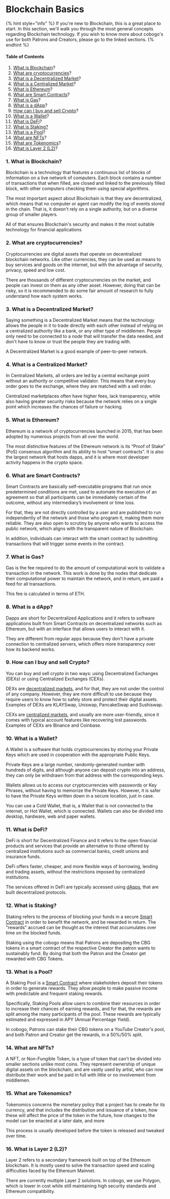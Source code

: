# Blockchain Basics

{% hint style="info" %}
If you're new to Blockchain, this is a great place to start. In this section, we'll walk you through the most general concepts regarding Blockchain technology. If you wish to know more about cobogo's use for both Patrons and Creators, please go to the linked sections.
{% endhint %}

#### Table of Contents

1. [What is Blockchain](blockchain-basics.md#1.-what-is-blockchain)?
2. [What are cryptocurrencies](blockchain-basics.md#2.-what-are-cryptocurrencies)?
3. [What is a Decentralized Market](blockchain-basics.md#3.-what-is-a-decentralized-market)?
4. [What is a Centralized Market](blockchain-basics.md#4.-what-is-a-centralized-market)?
5. [What is Ethereum](blockchain-basics.md#5.-what-is-ethereum)?
6. [What are Smart Contracts](blockchain-basics.md#6.-what-are-smart-contracts)?
7. [What is Gas](blockchain-basics.md#7.-what-is-gas)?
8. [What is a dApp](blockchain-basics.md#8.-what-is-a-dapp)?
9. [How can I buy and sell Crypto](blockchain-basics.md#9.-how-can-i-buy-and-sell-crypto)?
10. [What is a Wallet](blockchain-basics.md#10.-what-is-a-wallet)?
11. [What is DeFi](blockchain-basics.md#11.-what-is-defi)?
12. [What is Staking?](blockchain-basics.md#18.-what-is-staking)
13. [What is a Pool](blockchain-basics.md#12.-what-is-a-pool)?
14. [What are NFTs](blockchain-basics.md#13.-what-are-nfts)?
15. [What are Tokenomics](blockchain-basics.md#14.-what-are-tokenomics)?
16. [What is Layer 2 (L2)](blockchain-basics.md#15.-what-is-layer-2-l2)?

### 1. What is Blockchain?

Blockchain is a technology that features a continuous list of blocks of information on a live network of computers. Each block contains a number of transactions that when filled, are closed and linked to the previously filled block, with other computers checking them using special algorithms.&#x20;

The most important aspect about Blockchain is that they are decentralized, which means that no computer or agent can modify the log of events stored in the chain. That is, it doesn't rely on a single authority, but on a diverse group of smaller players.

All of that ensures Blockchain's security and makes it the most suitable technology for financial applications

### 2. What are cryptocurrencies?

Cryptocurrencies are digital assets that operate on decentralized blockchain networks. Like other currencies, they can be used as means to buy services and goods on the internet, but with the advantage of security, privacy, speed and low cost.&#x20;

There are thousands of different cryptocurrencies on the market, and people can invest on them as any other asset. However, doing that can be risky, so it is recommended to do some fair amount of research to fully understand how each system works.

### 3. What is a Decentralized Market?

Saying something is a Decentralized Market means that the technology allows the people in it to trade directly with each other instead of relying on a centralized authority like a bank, or any other type of middlemen. People only need to be connected to a _node_ that will transfer the data needed, and don't have to know or trust the people they are trading with.

A Decentralized Market is a good example of peer-to-peer network.

### 4. What is a Centralized Market?

In Centralized Markets, all orders are led by a central exchange point without an authority or competitive validator. This means that every buy order goes to the exchange, where they are matched with a sell order.

Centralized marketplaces often have higher fees, lack transparency, while also having greater security risks because the network relies on a single point which increases the chances of failure or hacking.

### 5. What is Ethereum?

Ethereum is a network of cryptocurrencies launched in 2015, that has been adopted by numerous projects from all over the world.

The most distinctive features of the Ethereum network is its “Proof of Stake” (PoS) consensus algorithm and its ability to host “smart contracts”. It is also the largest network that hosts dapps, and it is where most developer activity happens in the crypto space.

### 6. What are Smart Contracts?

Smart Contracts are basically self-executable programs that run once predetermined conditions are met, used to automate the execution of an agreement so that all participants can be immediately certain of the outcome, without any intermediary’s involvement or time loss.

For that, they are not directly controlled by a user and are published to run independently of the network and those who program it, making them more reliable. They are also open to scrutiny by anyone who wants to access the public network, which aligns with the transparent nature of Blockchain.

In addition, individuals can interact with the smart contract by submitting transactions that will trigger some events in the contract.&#x20;

### 7. What is Gas?

Gas is the fee required to do the amount of computational work to validate a transaction in the network. This work is done by the nodes that dedicate their computational power to maintain the network, and in return, are paid a feed for all transactions.&#x20;

This fee is calculated in terms of ETH.&#x20;

### 8. What is a dApp?

Dapps are short for Decentralized Applications and it refers to software applications built from Smart Contracts on decentralized networks such as Ethereum, but with an interface that allows users to interact with it.&#x20;

They are different from regular apps because they don't have a private connection to centralized servers, which offers more transparency over how its backend works.

### 9. How can I buy and sell Crypto?

You can buy and sell crypto in two ways: using Decentralized Exchanges (DEXs) or using Centralized Exchanges (CEXs).&#x20;

DEXs are [decentralized markets](blockchain-basics.md#3.-what-is-a-decentralized-market), and for that, they are not under the control of any company. However, they are more difficult to use because they require users to know how to safely store and protect their digital assets. Examples of DEXs are KLAYSwap, Uniswap, PancakeSwap and Sushiswap.

CEXs are [centralized markets](blockchain-basics.md#4.-what-is-a-centralized-market), and usually are more user-friendly, since it comes with typical account features like recovering lost passwords. Examples of CEXs are Binance and Coinbase.

### 10. What is a Wallet?

A Wallet is a software that holds cryptocurrencies by storing your Private Keys which are used in cooperation with the appropriate Public Keys.

Private Keys are a large number, randomly-generated number with hundreds of digits, and although anyone can deposit crypto into an address, they can only be withdrawn from that address with the corresponding keys.

Wallets allows us to access our cryptocurrencies with passwords or Key Phrases, without having to memorize the Private Keys. However, it is safer to have the Private Keys written down in a secure location, just in case.

You can use a Cold Wallet, that is, a Wallet that is not connected to the internet, or Hot Wallet, which is connected. Wallets can also be divided into desktop, hardware, web and paper wallets.

### 11. What is DeFi?

DeFi is short for Decentralized Finance and it refers to the open financial products and services that provide an alternative to those offered by centralized institutions such as commercial banks, credit unions and insurance funds.

DeFi offers faster, cheaper, and more flexible ways of borrowing, lending and trading assets, without the restrictions imposed by centralized institutions.

The services offered in DeFi are typically accessed using [dApps](blockchain-basics.md#8.-what-is-a-dapp), that are built decentralized protocols.

### 12. What is Staking?

Staking refers to the process of blocking your funds in a secure [Smart Contract](blockchain-basics.md#6.-what-are-smart-contracts) in order to benefit the network, and be rewarded in return. The "rewards" accrued can be thought as the interest that accumulates over time on the blocked funds.&#x20;

Staking using the cobogo means that Patrons are depositing the CBG tokens in a smart contract of the respective Creator the patron wants to sustainably fund. By doing that both the Patron and the Creator get rewarded with CBG Tokens.

### 13. What is a Pool?

A Staking Pool is a [Smart Contract](blockchain-basics.md#6.-what-are-smart-contracts) where stakeholders deposit their tokens in order to generate rewards. They allow people to make passive income with predictable and frequent staking rewards.

Specifically, Staking Pools allow users to combine their resources in order to increase their chances of earning rewards, and for that, the rewards are split among the many participants of the pool. These rewards are typically estimated and expressed in APY (Annual Percentage Yield).

In cobogo, Patrons can stake their CBG tokens on a YouTube Creator's pool, and both Patron and Creator get the rewards, in a 50%/50% split.

### 14. What are NFTs?

A NFT, or Non-Fungible Token, is a type of token that can't be divided into smaller sections unlike most coins. They represent ownership of unique digital assets on the blockchain, and are vastly used by artist, who can now distribute their work and be paid in full with little or no involvement from middlemen.

### 15. What are Tokenomics?

Tokenomics concerns the monetary policy that a project has to create for its currency, and that includes the distribution and issuance of a token, how these will affect the price of the token in the future, how changes to the model can be enacted at a later date, and more

This process is usually developed before the token is released and tweaked over time.&#x20;

### 16. What is Layer 2 (L2)?

Layer 2 refers to a secondary framework built on top of the Ethereum blockchain. It is mostly used to solve the transaction speed and scaling difficulties faced by the Ethereum Mainnet.

There are currently multiple Layer 2 solutions. In cobogo, we use Polygon, which is lower in cost while still maintaining high security standards and Ethereum compatibility.
